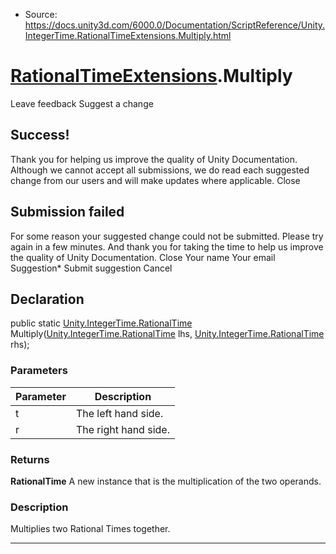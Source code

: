 * Source: https://docs.unity3d.com/6000.0/Documentation/ScriptReference/Unity.IntegerTime.RationalTimeExtensions.Multiply.html

#  [RationalTimeExtensions](https://docs.unity3d.com/6000.0/Documentation/ScriptReference/Unity.IntegerTime.RationalTimeExtensions.html).Multiply
Leave feedback
Suggest a change
## Success!
Thank you for helping us improve the quality of Unity Documentation. Although we cannot accept all submissions, we do read each suggested change from our users and will make updates where applicable.
Close
## Submission failed
For some reason your suggested change could not be submitted. Please <a>try again</a> in a few minutes. And thank you for taking the time to help us improve the quality of Unity Documentation.
Close
Your name Your email Suggestion* Submit suggestion
Cancel
## Declaration
public static [Unity.IntegerTime.RationalTime](https://docs.unity3d.com/6000.0/Documentation/ScriptReference/Unity.IntegerTime.RationalTime.html) Multiply([Unity.IntegerTime.RationalTime](https://docs.unity3d.com/6000.0/Documentation/ScriptReference/Unity.IntegerTime.RationalTime.html) lhs, [Unity.IntegerTime.RationalTime](https://docs.unity3d.com/6000.0/Documentation/ScriptReference/Unity.IntegerTime.RationalTime.html) rhs); 
### Parameters
Parameter | Description  
---|---  
t | The left hand side.  
r | The right hand side.  
### Returns
**RationalTime** A new instance that is the multiplication of the two operands. 
### Description
Multiplies two Rational Times together.
* * *
